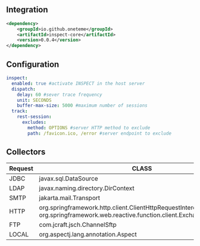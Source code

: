 
## Integration
```XML
<dependency>
    <groupId>io.github.oneteme</groupId>
    <artifactId>inspect-core</artifactId>
    <version>0.0.4</version>
</dependency>
```

## Configuration
```YAML
inspect:
  enabled: true #activate INSPECT in the host server
  dispatch:
    delay: 60 #sever trace frequency
    unit: SECONDS
    buffer-max-size: 5000 #maximum number of sessions
  track:
    rest-session:
      excludes:
        method: OPTIONS #server HTTP method to exclude
        path: /favicon.ico, /error #server endpoint to exclude
```
## Collectors

| Request  | CLASS        |
|----------|--------------|
| JDBC     | javax.sql.DataSource |
| LDAP     | javax.naming.directory.DirContext |
| SMTP     | jakarta.mail.Transport |
| HTTP     | org.springframework.http.client.ClientHttpRequestInterceptor <br> org.springframework.web.reactive.function.client.ExchangeFilterFunction |
| FTP      | com.jcraft.jsch.ChannelSftp |
| LOCAL    | org.aspectj.lang.annotation.Aspect |
